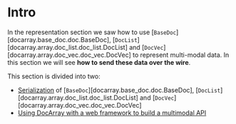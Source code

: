 # Intro

In the representation section we saw how to use [`BaseDoc`][docarray.base_doc.doc.BaseDoc], [`DocList`][docarray.array.doc_list.doc_list.DocList] and [`DocVec`][docarray.array.doc_vec.doc_vec.DocVec]
to represent multi-modal data. In this section we will see **how to send these data over the wire**.


This section is divided into two:

- [Serialization](./ser/send_doc.md) of [`BaseDoc`][docarray.base_doc.doc.BaseDoc], [`DocList`][docarray.array.doc_list.doc_list.DocList] and [`DocVec`][docarray.array.doc_vec.doc_vec.DocVec]
- [Using DocArray with a web framework to build a multimodal API](./api/jina.md)

